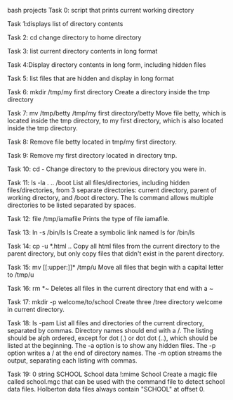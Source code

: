  bash projects
Task 0: script that  prints current working directory

Task 1:displays list of directory contents

Task 2: cd  change directory to home directory

Task 3: list current directory contents in long format

Task 4:Display directory contents in long form, including hidden files

Task 5: list files that are hidden and display in long format

Task 6: mkdir /tmp/my first directory Create a directory inside the tmp directory

Task 7: mv /tmp/betty /tmp/my first directory/betty Move file betty, which is located inside the tmp directory, to my first directory, which is also located inside the tmp directory.

Task 8: Remove file betty located in tmp/my first directory.

Task 9: Remove my first directory  located in directory tmp.

Task 10: cd - Change directory to the previous directory you were in.

Task 11: ls -la . .. /boot List all files/directories, including hidden files/directories, from 3 separate directories: current directory, parent of working directory, and /boot directory. The ls command allows multiple directories to be listed separated by spaces.

Task 12: file /tmp/iamafile Prints the type of file iamafile.

Task 13: ln -s /bin/ls ls Create a symbolic link named ls for /bin/ls

Task 14: cp -u *.html .. Copy all html files from the current directory to the parent directory, but only copy files that didn't exist in the parent directory.

Task 15: mv [[:upper:]]* /tmp/u Move all files that begin with a capital letter to /tmp/u

Task 16: rm *~ Deletes all files in the current directory that end with a ~

Task 17: mkdir -p welcome/to/school Create three /tree directory welcome in current directory. 

Task 18: ls -pam List all files and directories of the current directory, separated by commas. Directory names should end with a /. The listing should be alph ordered, except for dot (.) or dot dot (..), which should be listed at the beginning. The -a option is to show any hidden files. The -p option writes a / at the end of directory names. The -m option streams the output, separating each listing with commas.

Task 19: 0 string SCHOOL School data !:mime School Create a magic file called school.mgc that can be used with the command file to detect school data files. Holberton data files always contain "SCHOOL" at offset 0.

